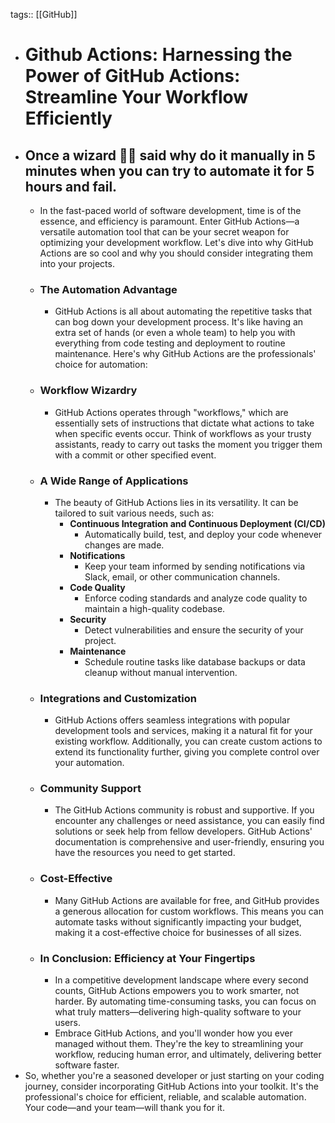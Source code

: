 tags:: [[GitHub]]

- # Github Actions: Harnessing the Power of GitHub Actions: Streamline Your Workflow Efficiently
- ## Once a wizard 🧙‍♂️ said why do it manually in 5 minutes when you can try to automate it for 5 hours and fail.
	- In the fast-paced world of software development, time is of the essence, and efficiency is paramount. Enter GitHub Actions—a versatile automation tool that can be your secret weapon for optimizing your development workflow. Let's dive into why GitHub Actions are so cool and why you should consider integrating them into your projects.
	- ### The Automation Advantage
		- GitHub Actions is all about automating the repetitive tasks that can bog down your development process. It's like having an extra set of hands (or even a whole team) to help you with everything from code testing and deployment to routine maintenance. Here's why GitHub Actions are the professionals' choice for automation:
	- ### Workflow Wizardry
		- GitHub Actions operates through "workflows," which are essentially sets of instructions that dictate what actions to take when specific events occur. Think of workflows as your trusty assistants, ready to carry out tasks the moment you trigger them with a commit or other specified event.
	- ### A Wide Range of Applications
		- The beauty of GitHub Actions lies in its versatility. It can be tailored to suit various needs, such as:
			- **Continuous Integration and Continuous Deployment (CI/CD)**
				- Automatically build, test, and deploy your code whenever changes are made.
			- **Notifications**
				- Keep your team informed by sending notifications via Slack, email, or other communication channels.
			- **Code Quality**
				- Enforce coding standards and analyze code quality to maintain a high-quality codebase.
			- **Security**
				- Detect vulnerabilities and ensure the security of your project.
			- **Maintenance**
				- Schedule routine tasks like database backups or data cleanup without manual intervention.
	- ### Integrations and Customization
		- GitHub Actions offers seamless integrations with popular development tools and services, making it a natural fit for your existing workflow. Additionally, you can create custom actions to extend its functionality further, giving you complete control over your automation.
	- ### Community Support
		- The GitHub Actions community is robust and supportive. If you encounter any challenges or need assistance, you can easily find solutions or seek help from fellow developers. GitHub Actions' documentation is comprehensive and user-friendly, ensuring you have the resources you need to get started.
	- ### Cost-Effective
		- Many GitHub Actions are available for free, and GitHub provides a generous allocation for custom workflows. This means you can automate tasks without significantly impacting your budget, making it a cost-effective choice for businesses of all sizes.
	- ### In Conclusion: Efficiency at Your Fingertips
		- In a competitive development landscape where every second counts, GitHub Actions empowers you to work smarter, not harder. By automating time-consuming tasks, you can focus on what truly matters—delivering high-quality software to your users.
		- Embrace GitHub Actions, and you'll wonder how you ever managed without them. They're the key to streamlining your workflow, reducing human error, and ultimately, delivering better software faster.
- So, whether you're a seasoned developer or just starting on your coding journey, consider incorporating GitHub Actions into your toolkit. It's the professional's choice for efficient, reliable, and scalable automation. Your code—and your team—will thank you for it.